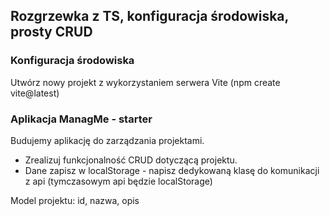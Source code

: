 ## Rozgrzewka z TS, konfiguracja środowiska, prosty CRUD

### Konfiguracja środowiska
Utwórz nowy projekt z wykorzystaniem serwera Vite (npm create vite@latest)

### Aplikacja ManagMe - starter
Budujemy aplikację do zarządzania projektami. 
- Zrealizuj funkcjonalność CRUD dotyczącą projektu. 
- Dane zapisz w localStorage - napisz dedykowaną klasę do komunikacji z api (tymczasowym api będzie localStorage)

Model projektu: id, nazwa, opis